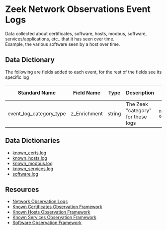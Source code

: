 # Zeek Network Observations Event Logs

Data collected about certificates, software, hosts, modbus, software, services/applications, etc.. that it has seen over time.  
Example, the various software seen by a host over time.

## Data Dictionary
The following are fields added to each event, for the rest of the fields see its specific log 

| Standard Name                   | Field Name                      | Type                            | Description                        | Sample Value                    |
| ------------------------------- | ------------------------------- | ------------------------------- | -------------------------------    | ------------------------------- |
| event_log_category_type         | z_Enrichment                    | string                          | The Zeek "category" for these logs | `network-observations`             |


## Data Dictionaries

- [known_certs.log](./known_certs.md)
- [known_hosts.log](./known_hosts.md)
- [known_modbus.log](./known_modbus.md)
- [known_services.log](./known_services.md)
- [software.log](./software.md)

## Resources

* [Network Observation Logs](https://docs.zeek.org/en/stable/script-reference/log-files.html#network-observations)
* [Known Certificates Observation Framework](https://docs.zeek.org/en/stable/scripts/policy/protocols/ssl/known-certs.zeek.html#policy-protocols-ssl-known-certs-zeek)
* [Known Hosts Observation Framework](https://docs.zeek.org/en/stable/scripts/policy/protocols/conn/known-hosts.zeek.html#policy-protocols-conn-known-hosts-zeek)
* [Known Services Observation Framework](https://docs.zeek.org/en/stable/scripts/policy/protocols/conn/known-services.zeek.html#policy-protocols-conn-known-services-zeek)
* [Software Observation Framework](https://docs.zeek.org/en/stable/scripts/base/frameworks/software/main.zeek.html#base-frameworks-software-main-zeek)
